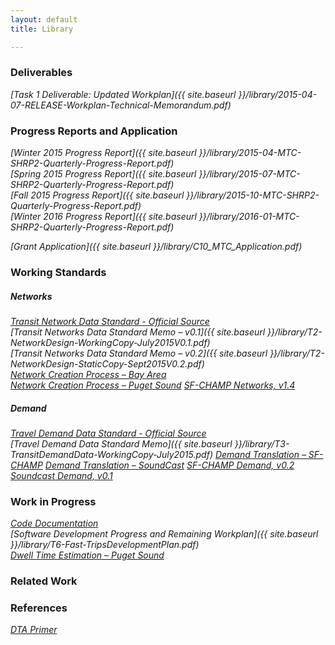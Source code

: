 ```yaml
---
layout: default
title: Library

---
```

### Deliverables

*[Task 1 Deliverable: Updated Workplan]({{ site.baseurl }}/library/2015-04-07-RELEASE-Workplan-Technical-Memorandum.pdf)*

### Progress Reports and Application

*[Winter 2015 Progress Report]({{ site.baseurl }}/library/2015-04-MTC-SHRP2-Quarterly-Progress-Report.pdf)*  
*[Spring 2015 Progress Report]({{ site.baseurl }}/library/2015-07-MTC-SHRP2-Quarterly-Progress-Report.pdf)*  
*[Fall 2015 Progress Report]({{ site.baseurl }}/library/2015-10-MTC-SHRP2-Quarterly-Progress-Report.pdf)*  
*[Winter 2016 Progress Report]({{ site.baseurl }}/library/2016-01-MTC-SHRP2-Quarterly-Progress-Report.pdf)*

*[Grant Application]({{ site.baseurl }}/library/C10_MTC_Application.pdf)*

### Working Standards

##### Networks

*[Transit Network Data Standard - Official Source](http://github.com/osplanning-data-standards/GTFS-PLUS)*  
*[Transit Networks Data Standard Memo – v0.1]({{ site.baseurl }}/library/T2-NetworkDesign-WorkingCopy-July2015V0.1.pdf)*  
*[Transit Networks Data Standard Memo – v0.2]({{ site.baseurl }}/library/T2-NetworkDesign-StaticCopy-Sept2015V0.2.pdf)*  
*[Network Creation Process – Bay Area](http://github.com/sdrewc/NetworkWrangler/tree/fasttrips)*  
*[Network Creation Process – Puget Sound](http://github.com/psrc/fast-trips_network_builder)*
*[SF-CHAMP Networks, v1.4](https://mtcdrive.box.com/s/q4nc1n9u28dxc37nozixmtnudwrucs74)*

##### Demand

*[Travel Demand Data Standard - Official Source](https://github.com/osplanning-data-standards/dyno-demand)*  
*[Travel Demand Data Standard Memo]({{ site.baseurl }}/library/T3-TransitDemandData-WorkingCopy-July2015.pdf)*
*[Demand Translation – SF-CHAMP](http://github.com/sfcta/fast-trips_demand_converter)*
*[Demand Translation – SoundCast](http://github.com/psrc/fast-trips_demand_converter)*
*[SF-CHAMP Demand, v0.2](https://mtcdrive.box.com/s/ukd40vyk6r017g1cnw0z7a2hv9jdlmlc)*
*[Soundcast Demand, v0.1](https://mtcdrive.box.com/s/bbcbmj91od0ys159pa4f7gh6lkuv8ytb)*

### Work in Progress

*[Code Documentation](http://metropolitantransportationcommission.github.io/fast-trips/)*  
*[Software Development Progress and Remaining Workplan]({{ site.baseurl }}/library/T6-Fast-TripsDevelopmentPlan.pdf)*  
*[Dwell Time Estimation – Puget Sound](https://github.com/psrc/fast-trips_dwell_time_model)*  

### Related Work


### References

*[DTA Primer](http://onlinepubs.trb.org/onlinepubs/circulars/ec153.pdf)*


     


